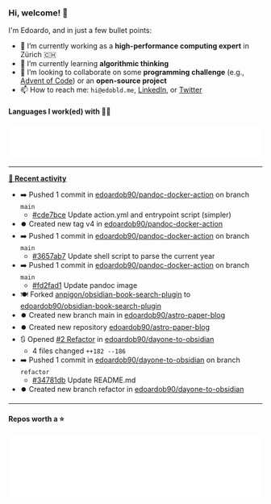### Hi, welcome! 👋 

I'm Edoardo, and in just a few bullet points:

- 🔭 I’m currently working as a **high-performance computing expert** in Zürich 🇨🇭
- 🌱 I’m currently learning **algorithmic thinking**
- 👯 I’m looking to collaborate on some **programming challenge** (e.g., [Advent of Code](https://github.com/edoardob90/aoc2021)) or an **open-source project**
- 📫 How to reach me: `hi@edobld.me`, [LinkedIn](https://linkedin.com/in/edobld), or [Twitter](https://twitter.com/eadweard90)

#### Languages I work(ed) with 👨‍💻

<img src="https://github.com/edoardob90/edoardob90/blob/main/.cache/languages.svg">

---

**[📰 Recent activity](https://github.com/edoardob90)**
* ➡️ Pushed 1 commit in [edoardob90/pandoc-docker-action](https://github.com/edoardob90/pandoc-docker-action) on branch `main`
  * [#cde7bce](https://github.com/edoardob90/pandoc-docker-action/commit/cde7bce) Update action.yml and entrypoint script (simpler)
* ⏺️ Created new tag v4 in [edoardob90/pandoc-docker-action](https://github.com/edoardob90/pandoc-docker-action)
* ➡️ Pushed 1 commit in [edoardob90/pandoc-docker-action](https://github.com/edoardob90/pandoc-docker-action) on branch `main`
  * [#3657ab7](https://github.com/edoardob90/pandoc-docker-action/commit/3657ab7) Update shell script to parse the current year
* ➡️ Pushed 1 commit in [edoardob90/pandoc-docker-action](https://github.com/edoardob90/pandoc-docker-action) on branch `main`
  * [#fd2fad1](https://github.com/edoardob90/pandoc-docker-action/commit/fd2fad1) Update pandoc image
* 🍽️ Forked [anpigon/obsidian-book-search-plugin](https://github.com/anpigon/obsidian-book-search-plugin) to [edoardob90/obsidian-book-search-plugin](https://github.com/edoardob90/obsidian-book-search-plugin)
* ⏺️ Created new branch main in [edoardob90/astro-paper-blog](https://github.com/edoardob90/astro-paper-blog)
* ⏺️ Created new repository  [edoardob90/astro-paper-blog](https://github.com/edoardob90/astro-paper-blog)
* 🔃 Opened [#2 Refactor](https://github.com/edoardob90/dayone-to-obsidian/pull/2) in [edoardob90/dayone-to-obsidian](https://github.com/edoardob90/dayone-to-obsidian)
  * 4 files changed `++182 --186`
* ➡️ Pushed 1 commit in [edoardob90/dayone-to-obsidian](https://github.com/edoardob90/dayone-to-obsidian) on branch `refactor`
  * [#34781db](https://github.com/edoardob90/dayone-to-obsidian/commit/34781db) Update README.md
* ⏺️ Created new branch refactor in [edoardob90/dayone-to-obsidian](https://github.com/edoardob90/dayone-to-obsidian)


---

#### Repos worth a ⭐

<img src="https://github.com/edoardob90/edoardob90/blob/main/.cache/stars.svg">

<!--
- ⚡ Fun fact: ...
- 🤔 I’m looking for help with ...
- 💬 Ask me about ...
- 🌐 My webpage ...
-->
